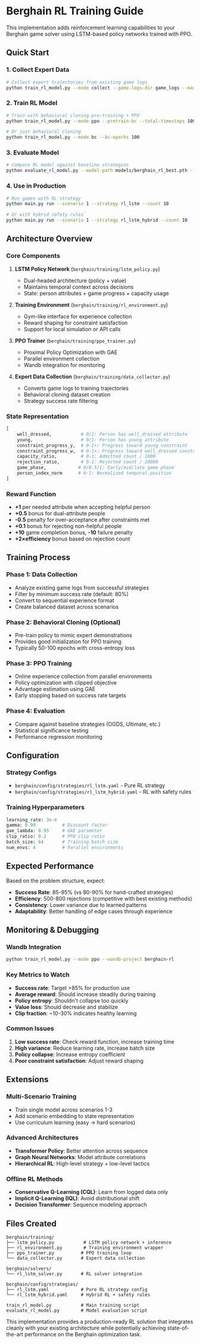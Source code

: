 # Berghain RL Training Guide

This implementation adds reinforcement learning capabilities to your Berghain game solver using LSTM-based policy networks trained with PPO.

## Quick Start

### 1. Collect Expert Data
```bash
# Collect expert trajectories from existing game logs
python train_rl_model.py --mode collect --game-logs-dir game_logs --max-trajectories 500
```

### 2. Train RL Model
```bash
# Train with behavioral cloning pre-training + PPO
python train_rl_model.py --mode ppo --pretrain-bc --total-timesteps 1000000 --num-envs 4

# Or just behavioral cloning
python train_rl_model.py --mode bc --bc-epochs 100
```

### 3. Evaluate Model
```bash
# Compare RL model against baseline strategies
python evaluate_rl_model.py --model-path models/berghain_rl_best.pth --num-games 100 --eval-hybrid
```

### 4. Use in Production
```bash
# Run games with RL strategy
python main.py run --scenario 1 --strategy rl_lstm --count 10

# Or with hybrid safety rules
python main.py run --scenario 1 --strategy rl_lstm_hybrid --count 10
```

## Architecture Overview

### Core Components

1. **LSTM Policy Network** (`berghain/training/lstm_policy.py`)
   - Dual-headed architecture (policy + value)
   - Maintains temporal context across decisions
   - State: person attributes + game progress + capacity usage

2. **Training Environment** (`berghain/training/rl_environment.py`)
   - Gym-like interface for experience collection
   - Reward shaping for constraint satisfaction
   - Support for local simulation or API calls

3. **PPO Trainer** (`berghain/training/ppo_trainer.py`)
   - Proximal Policy Optimization with GAE
   - Parallel environment collection
   - Wandb integration for monitoring

4. **Expert Data Collection** (`berghain/training/data_collector.py`)
   - Converts game logs to training trajectories
   - Behavioral cloning dataset creation
   - Strategy success rate filtering

### State Representation
```python
[
    well_dressed,           # 0/1: Person has well_dressed attribute
    young,                  # 0/1: Person has young attribute  
    constraint_progress_y,  # 0-1+: Progress toward young constraint
    constraint_progress_w,  # 0-1+: Progress toward well_dressed constraint
    capacity_ratio,         # 0-1: Admitted count / 1000
    rejection_ratio,        # 0-1: Rejected count / 20000
    game_phase,            # 0/0.5/1: Early/mid/late game phase
    person_index_norm      # 0-1: Normalized temporal position
]
```

### Reward Function
- **+1** per needed attribute when accepting helpful person
- **+0.5** bonus for dual-attribute people  
- **-0.5** penalty for over-acceptance after constraints met
- **+0.1** bonus for rejecting non-helpful people
- **+10** game completion bonus, **-10** failure penalty
- **+2×efficiency** bonus based on rejection count

## Training Process

### Phase 1: Data Collection
- Analyze existing game logs from successful strategies
- Filter by minimum success rate (default: 80%)
- Convert to sequential experience format
- Create balanced dataset across scenarios

### Phase 2: Behavioral Cloning (Optional)
- Pre-train policy to mimic expert demonstrations
- Provides good initialization for PPO training
- Typically 50-100 epochs with cross-entropy loss

### Phase 3: PPO Training
- Online experience collection from parallel environments
- Policy optimization with clipped objective
- Advantage estimation using GAE
- Early stopping based on success rate targets

### Phase 4: Evaluation
- Compare against baseline strategies (OGDS, Ultimate, etc.)
- Statistical significance testing
- Performance regression monitoring

## Configuration

### Strategy Configs
- `berghain/config/strategies/rl_lstm.yaml` - Pure RL strategy
- `berghain/config/strategies/rl_lstm_hybrid.yaml` - RL with safety rules

### Training Hyperparameters
```python
learning_rate: 3e-4
gamma: 0.99          # Discount factor
gae_lambda: 0.95     # GAE parameter
clip_ratio: 0.2      # PPO clip ratio
batch_size: 64       # Training batch size
num_envs: 4          # Parallel environments
```

## Expected Performance

Based on the problem structure, expect:
- **Success Rate**: 85-95% (vs 80-90% for hand-crafted strategies)
- **Efficiency**: 500-800 rejections (competitive with best existing methods)
- **Consistency**: Lower variance due to learned patterns
- **Adaptability**: Better handling of edge cases through experience

## Monitoring & Debugging

### Wandb Integration
```bash
python train_rl_model.py --mode ppo --wandb-project berghain-rl
```

### Key Metrics to Watch
- **Success rate**: Target >85% for production use
- **Average reward**: Should increase steadily during training  
- **Policy entropy**: Shouldn't collapse too quickly
- **Value loss**: Should decrease and stabilize
- **Clip fraction**: ~10-30% indicates healthy learning

### Common Issues
1. **Low success rate**: Check reward function, increase training time
2. **High variance**: Reduce learning rate, increase batch size
3. **Policy collapse**: Increase entropy coefficient
4. **Poor constraint satisfaction**: Adjust reward shaping

## Extensions

### Multi-Scenario Training
- Train single model across scenarios 1-3
- Add scenario embedding to state representation
- Use curriculum learning (easy → hard scenarios)

### Advanced Architectures
- **Transformer Policy**: Better attention across sequence
- **Graph Neural Networks**: Model attribute correlations
- **Hierarchical RL**: High-level strategy + low-level tactics

### Offline RL Methods
- **Conservative Q-Learning (CQL)**: Learn from logged data only  
- **Implicit Q-Learning (IQL)**: Avoid distributional shift
- **Decision Transformer**: Sequence modeling approach

## Files Created

```
berghain/training/
├── lstm_policy.py           # LSTM policy network + inference
├── rl_environment.py        # Training environment wrapper  
├── ppo_trainer.py          # PPO training loop
└── data_collector.py       # Expert data collection

berghain/solvers/
└── rl_lstm_solver.py       # RL solver integration

berghain/config/strategies/
├── rl_lstm.yaml            # Pure RL strategy config
└── rl_lstm_hybrid.yaml     # Hybrid RL + safety rules

train_rl_model.py           # Main training script
evaluate_rl_model.py        # Model evaluation script
```

This implementation provides a production-ready RL solution that integrates cleanly with your existing architecture while potentially achieving state-of-the-art performance on the Berghain optimization task.